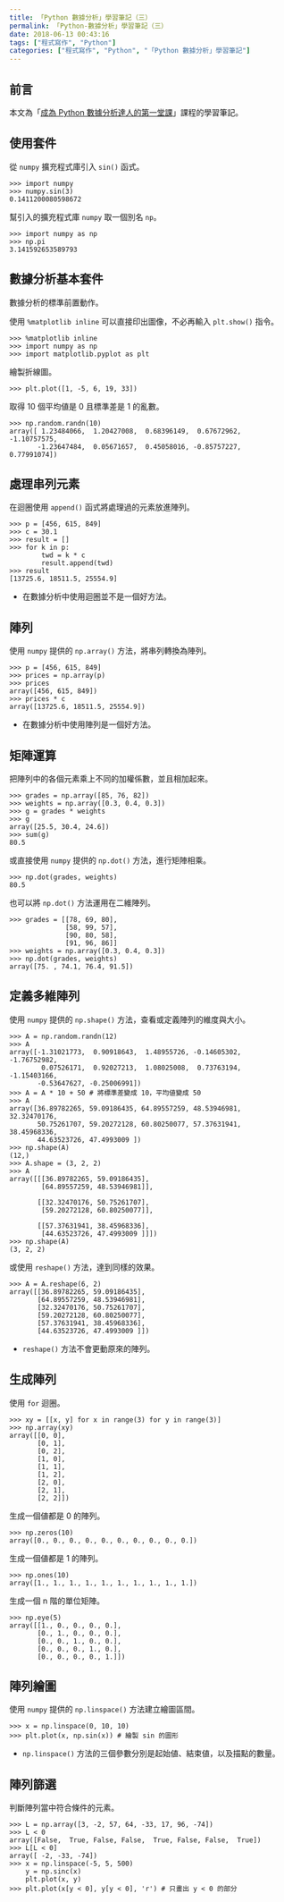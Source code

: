 ```yaml
---
title: 「Python 數據分析」學習筆記（三）
permalink: 「Python-數據分析」學習筆記（三）
date: 2018-06-13 00:43:16
tags: ["程式寫作", "Python"]
categories: ["程式寫作", "Python", "「Python 數據分析」學習筆記"]
---
```


## 前言

本文為「[成為 Python 數據分析達人的第一堂課](http://moocs.nccu.edu.tw/)」課程的學習筆記。

## 使用套件

從 `numpy` 擴充程式庫引入 `sin()` 函式。

```Py
>>> import numpy
>>> numpy.sin(3)
0.1411200080598672
```

幫引入的擴充程式庫 `numpy` 取一個別名 `np`。

```Py
>>> import numpy as np
>>> np.pi
3.141592653589793
```

## 數據分析基本套件

數據分析的標準前置動作。

使用 `%matplotlib inline` 可以直接印出圖像，不必再輸入 `plt.show()` 指令。

```Py
>>> %matplotlib inline
>>> import numpy as np
>>> import matplotlib.pyplot as plt
```

繪製折線圖。

```Py
>>> plt.plot([1, -5, 6, 19, 33])
```

取得 10 個平均値是 0 且標準差是 1 的亂數。

```Py
>>> np.random.randn(10)
array([ 1.23484066,  1.20427008,  0.68396149,  0.67672962, -1.10757575,
       -1.23647484,  0.05671657,  0.45058016, -0.85757227,  0.77991074])
```

## 處理串列元素

在迴圈使用 `append()` 函式將處理過的元素放進陣列。

```Py
>>> p = [456, 615, 849]
>>> c = 30.1
>>> result = []
>>> for k in p:
        twd = k * c
        result.append(twd)
>>> result
[13725.6, 18511.5, 25554.9]
```

- 在數據分析中使用迴圈並不是一個好方法。

## 陣列

使用 `numpy` 提供的 `np.array()` 方法，將串列轉換為陣列。

```Py
>>> p = [456, 615, 849]
>>> prices = np.array(p)
>>> prices
array([456, 615, 849])
>>> prices * c
array([13725.6, 18511.5, 25554.9])
```

- 在數據分析中使用陣列是一個好方法。

## 矩陣運算

把陣列中的各個元素乘上不同的加權係數，並且相加起來。

```Py
>>> grades = np.array([85, 76, 82])
>>> weights = np.array([0.3, 0.4, 0.3])
>>> g = grades * weights
>>> g
array([25.5, 30.4, 24.6])
>>> sum(g)
80.5
```

或直接使用 `numpy` 提供的 `np.dot()` 方法，進行矩陣相乘。

```Py
>>> np.dot(grades, weights)
80.5
```

也可以將 `np.dot()` 方法運用在二維陣列。

```Py
>>> grades = [[78, 69, 80],
              [58, 99, 57],
              [90, 80, 58],
              [91, 96, 86]]
>>> weights = np.array([0.3, 0.4, 0.3])
>>> np.dot(grades, weights)
array([75. , 74.1, 76.4, 91.5])
```

## 定義多維陣列

使用 `numpy` 提供的 `np.shape()` 方法，查看或定義陣列的維度與大小。

```Py
>>> A = np.random.randn(12)
>>> A
array([-1.31021773,  0.90918643,  1.48955726, -0.14605302, -1.76752982,
        0.07526171,  0.92027213,  1.08025008,  0.73763194, -1.15403166,
       -0.53647627, -0.25006991])
>>> A = A * 10 + 50 # 將標準差變成 10，平均値變成 50
>>> A
array([36.89782265, 59.09186435, 64.89557259, 48.53946981, 32.32470176,
       50.75261707, 59.20272128, 60.80250077, 57.37631941, 38.45968336,
       44.63523726, 47.4993009 ])
>>> np.shape(A)
(12,)
>>> A.shape = (3, 2, 2)
>>> A
array([[[36.89782265, 59.09186435],
        [64.89557259, 48.53946981]],

       [[32.32470176, 50.75261707],
        [59.20272128, 60.80250077]],

       [[57.37631941, 38.45968336],
        [44.63523726, 47.4993009 ]]])
>>> np.shape(A)
(3, 2, 2)
```

或使用 `reshape()` 方法，達到同樣的效果。

```Py
>>> A = A.reshape(6, 2)
array([[36.89782265, 59.09186435],
       [64.89557259, 48.53946981],
       [32.32470176, 50.75261707],
       [59.20272128, 60.80250077],
       [57.37631941, 38.45968336],
       [44.63523726, 47.4993009 ]])
```

- `reshape()` 方法不會更動原來的陣列。

## 生成陣列

使用 `for` 迴圈。

```Py
>>> xy = [[x, y] for x in range(3) for y in range(3)]
>>> np.array(xy)
array([[0, 0],
       [0, 1],
       [0, 2],
       [1, 0],
       [1, 1],
       [1, 2],
       [2, 0],
       [2, 1],
       [2, 2]])
```

生成一個値都是 0 的陣列。

```Py
>>> np.zeros(10)
array([0., 0., 0., 0., 0., 0., 0., 0., 0., 0.])
```

生成一個値都是 1 的陣列。

```Py
>>> np.ones(10)
array([1., 1., 1., 1., 1., 1., 1., 1., 1., 1.])
```

生成一個 n 階的單位矩陣。

```Py
>>> np.eye(5)
array([[1., 0., 0., 0., 0.],
       [0., 1., 0., 0., 0.],
       [0., 0., 1., 0., 0.],
       [0., 0., 0., 1., 0.],
       [0., 0., 0., 0., 1.]])
```

## 陣列繪圖

使用 `numpy` 提供的 `np.linspace()` 方法建立繪圖區間。

```Py
>>> x = np.linspace(0, 10, 10)
>>> plt.plot(x, np.sin(x)) # 繪製 sin 的圖形
```

- `np.linspace()` 方法的三個參數分別是起始値、結束値，以及描點的數量。

## 陣列篩選

判斷陣列當中符合條件的元素。

```Py
>>> L = np.array([3, -2, 57, 64, -33, 17, 96, -74])
>>> L < 0
array([False,  True, False, False,  True, False, False,  True])
>>> L[L < 0]
array([ -2, -33, -74])
>>> x = np.linspace(-5, 5, 500)
    y = np.sinc(x)
    plt.plot(x, y)
>>> plt.plot(x[y < 0], y[y < 0], 'r') # 只畫出 y < 0 的部分
```
